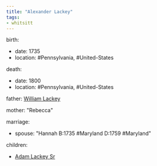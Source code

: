 ```yaml
---
title: "Alexander Lackey"
tags:
- whitsitt
---
```


birth:
  - date: 1735
  - location: #Pennsylvania, #United-States

death:
  - date: 1800
  - location: #Pennsylvania, #United-States

father: [William Lackey](William%20Lackey.md)

mother: "Rebecca"

marriage:
  - spouse: "Hannah B:1735 #Maryland D:1759 #Maryland" 

children:
  - [Adam Lackey Sr](Adam%20Lackey%20Sr.md)

